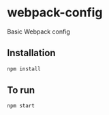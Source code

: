 # webpack-config

Basic Webpack config

## Installation

```bash
npm install
```
## To run

```bash
npm start
```